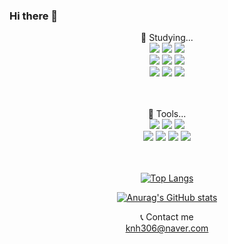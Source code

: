 ### Hi there 👋

<!--
**kimnamhyeon0112/kimnamhyeon0112** is a ✨ _special_ ✨ repository because its `README.md` (this file) appears on your GitHub profile.

Here are some ideas to get you started:

- 🔭 I’m currently working on ...
- 🌱 I’m currently learning ...
- 👯 I’m looking to collaborate on ...
- 🤔 I’m looking for help with ...
- 💬 Ask me about ...
- 📫 How to reach me: ...
- 😄 Pronouns: ...
- ⚡ Fun fact: ...
-->

<div align=center>
  📝 Studying...<br/>
  <img src="https://img.shields.io/badge/C-5C2D91?style=flat-square&logo=C&logoColor=white"/>
  <img src="https://img.shields.io/badge/C++-00599C?style=flat-square&logo=C%2B%2B&logoColor=white"/>
  <img src="https://img.shields.io/badge/Python-3777AB?style=flat-square&logo=Python&logoColor=white"/><br/>
  <img src="https://img.shields.io/badge/HTML5-E34F26?style=flat-square&logo=HTML5&logoColor=white"/>
  <img src="https://img.shields.io/badge/CSS3-1572B6?style=flat-square&logo=CSS3&logoColor=White"/>
  <img src="https://img.shields.io/badge/JAVASCRIPT-F7DF1E?style=flat-square&logo=Javascript&logoColor=white"/><br/>
  <img src="https://img.shields.io/badge/Kotlin-7F52FF?style=flat-square&logo=Kotlin&logoColor=white"/>
  <img src="https://img.shields.io/badge/Arduino-00979D?style=flat-square&logo=Arduino&logoColor=white"/>
  <img src="https://img.shields.io/badge/Jupyter Notebook-F37626?style=flat-square&logo=Jupyter&logoColor=white"/>
  
  <br/><br/>
  🔨 Tools...<br/>
  <img src="https://img.shields.io/badge/VisualStudio-5C2D91?style=flat-square&logo=VisualStudio&logoColor=white"/>
  <img src="https://img.shields.io/badge/VisualStudioCode-007ACC?style=flat-square&logo=VisualStudioCode&logoColor=white"/>
  <img src="https://img.shields.io/badge/IntelliJ IDEA-EF2D5E?style=flat-square&logo=IntelliJ IDEA&logoColor=white"/><br/>
  <img src="https://img.shields.io/badge/Anaconda-44A833?style=flat-square&logo=Anaconda&logoColor=white"/>
  <img src="https://img.shields.io/badge/VMware-607078?style=flat-square&logo=VMware&logoColor=white"/>
  <img src="https://img.shields.io/badge/Wireshark-1679A7?style=flat-square&logo=Wireshark&logoColor=white"/>
  <img src="https://img.shields.io/badge/Pycharm-83B81A?style=flat-square&logo=Pycharm&logoColor=white"/>
  
  <br/><br/>
[![Top Langs](https://github-readme-stats.vercel.app/api/top-langs/?username=kimnamhyeon0112&layout=compact)](https://github.com/kimnamhyeon0112/github-readme-stats)

[![Anurag's GitHub stats](https://github-readme-stats.vercel.app/api?username=kimnamhyeon0112)](https://github.com/kimnamhyeon0112/github-readme-stats)

  📞 Contact me<br/>
  knh306@naver.com
</div>
